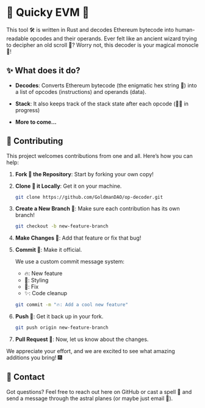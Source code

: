 # 🧙 Quicky EVM 🔮

This tool 🛠️ is written in Rust and decodes Ethereum bytecode into human-readable opcodes and their operands. Ever felt like an ancient wizard trying to decipher an old scroll 📜? Worry not, this decoder is your magical monocle 🧐!

## ✨ What does it do?

- **Decodes**: Converts Ethereum bytecode (the enigmatic hex string 🧩) into a list of opcodes (instructions) and operands (data).

- **Stack**: It also keeps track of the stack state after each opcode (👷‍♂️ in progress)

- **More to come...**

## 🧡 Contributing

This project welcomes contributions from one and all. Here’s how you can help:

1. **Fork 🍴 the Repository**: Start by forking your own copy!

2. **Clone 🐑 it Locally**: Get it on your machine.

    ```sh
    git clone https://github.com/GoldmanDAO/op-decoder.git
    ```

3. **Create a New Branch 🌲**: Make sure each contribution has its own branch!

    ```sh
    git checkout -b new-feature-branch
    ```

4. **Make Changes 📝**: Add that feature or fix that bug!

5. **Commit 💾**: Make it official.

    We use a custom commit message system:
    
    - 🔥: New feature
    - 🥸: Styling
    - 🔧: Fix
    - ✨: Code cleanup
    ```sh
    git commit -m "🔥: Add a cool new feature"
    ```

7. **Push 🚀**: Get it back up in your fork.

    ```sh
    git push origin new-feature-branch
    ```

8. **Pull Request 💌**: Now, let us know about the changes.

We appreciate your effort, and we are excited to see what amazing additions you bring! 🎆

## 💌 Contact

Got questions? Feel free to reach out here on GitHub or cast a spell 🧹 and send a message through the astral planes (or maybe just email 📧).
